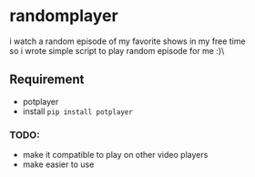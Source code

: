 # randomplayer
i watch a random episode of my favorite shows in my free time\
so i wrote simple script to play random episode for me :)\

## Requirement
 - potplayer
 - install `pip install potplayer`
 
 ### TODO:
  - make it compatible to play on other video players
  - make easier to use   
